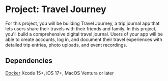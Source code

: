 # Project: Travel Journey

For this project, you will be building Travel Journey, a trip journal app that lets users share their travels with their friends and family. In this project, you'll build a comprehensive digital travel journal. Users of your app will be able to create accounts, log in, and document their travel experiences with detailed trip entries, photo uploads, and event recordings.

## Dependencies

[Docker](https://docs.docker.com/desktop/)
Xcode 15+, iOS 17+, MacOS Ventura or later
